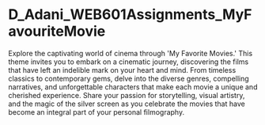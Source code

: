 # D_Adani_WEB601Assignments_MyFavouriteMovie

Explore the captivating world of cinema through 'My Favorite Movies.' This theme invites you to embark on a cinematic journey, discovering the films that have left an indelible mark on your heart and mind. From timeless classics to contemporary gems, delve into the diverse genres, compelling narratives, and unforgettable characters that make each movie a unique and cherished experience. Share your passion for storytelling, visual artistry, and the magic of the silver screen as you celebrate the movies that have become an integral part of your personal filmography.
